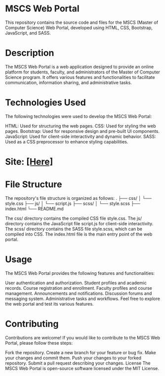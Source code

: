 # MSCS Web Portal
This repository contains the source code and files for the MSCS (Master of Computer Science) Web Portal, developed using HTML, CSS, Bootstrap, JavaScript, and SASS.

# Description
The MSCS Web Portal is a web application designed to provide an online platform for students, faculty, and administrators of the Master of Computer Science program. It offers various features and functionalities to facilitate communication, information sharing, and administrative tasks.

# Technologies Used

The following technologies were used to develop the MSCS Web Portal:

HTML: Used for structuring the web pages.
CSS: Used for styling the web pages.
Bootstrap: Used for responsive design and pre-built UI components.
JavaScript: Used for client-side interactivity and dynamic behavior.
SASS: Used as a CSS preprocessor to enhance styling capabilities.

# Site: [[Here]]( https://chebrolu-tejopriya.github.io/MSCS/)

# File Structure
The repository's file structure is organized as follows:
.
├── css/
│   └── style.css
├── js/
│   └── script.js
├── scss/
│   └── style.scss
├── index.html
└── README.md

The css/ directory contains the compiled CSS file style.css.
The js/ directory contains the JavaScript file script.js for client-side interactivity.
The scss/ directory contains the SASS file style.scss, which can be compiled into CSS.
The index.html file is the main entry point of the web portal.

# Usage
The MSCS Web Portal provides the following features and functionalities:

User authentication and authorization.
Student profiles and academic records.
Course registration and enrollment.
Faculty profiles and course management.
Announcements and notifications.
Discussion forums and messaging system.
Administrative tasks and workflows.
Feel free to explore the web portal and test its various features.

# Contributing
Contributions are welcome! If you would like to contribute to the MSCS Web Portal, please follow these steps:

Fork the repository.
Create a new branch for your feature or bug fix.
Make your changes and commit them.
Push your changes to your forked repository.
Submit a pull request describing your changes.
License
The MSCS Web Portal is open-source software licensed under the MIT License.



